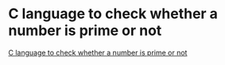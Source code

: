 # C language to check whether a number is prime or not
[C language to check whether a number is prime or not](https://aiwithcloud.com/2022/09/15/c_language_to_check_whether_a_number_is_prime_or_not/)